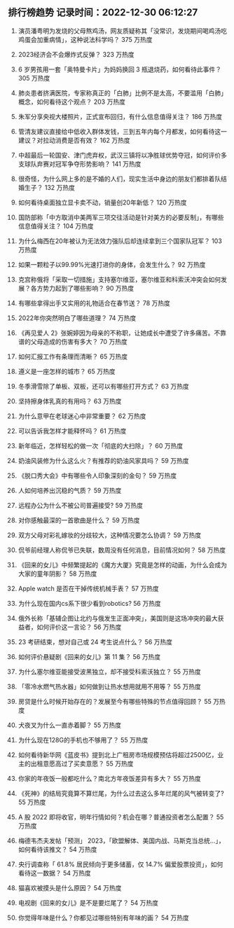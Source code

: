 
## 排行榜趋势 记录时间：2022-12-30 06:12:27
  
  1. 演员潘粤明为发烧的父母熬鸡汤，网友质疑称其「没常识，发烧期间喝鸡汤吃鸡蛋会加重病情」，这种说法科学吗？ 375 万热度
    
  2. 2023经济会不会爆炸式反弹？ 323 万热度
    
  3. 6 岁男孩用一套「奥特曼卡片」为妈妈换回 3 瓶退烧药，如何看待此事件？ 305 万热度
    
  4. 肺炎患者挤满医院，专家称真正的「白肺」比例不是太高，不要滥用「白肺」概念，如何看待这个观点？ 203 万热度
    
  5. 朱军分享央视大楼照片，正式宣布回归，有什么信息值得关注？ 186 万热度
    
  6. 管清友建议直接给中低收入群体发钱，三到五年内每个月都发，如何看待这一建议？对拉动消费是否有效？ 162 万热度
    
  7. 中超最后一轮国安、津门虎弃权，武汉三镇将以净胜球优势夺冠，如何评价多支球队弃赛对冠军争夺形势影响？ 141 万热度
    
  8. 很奇怪，为什么网上多的是不婚的人们，现实生活中身边的朋友们都排着队结婚生子？ 132 万热度
    
  9. 如何看待桌面独立显卡卖不动，销量创20年新低？ 120 万热度
    
  10. ​国防部称「中方取消中美两军三项交往活动是针对美方的必要反制」，有哪些信息值得关注？ 104 万热度
    
  11. 为什么梅西在20年被认为无法效力强队后却连续拿到三个国家队冠军？ 103 万热度
    
  12. 如果一颗粒子以99.99%光速打进你的身体，会发生什么？ 92 万热度
    
  13. 克宫称俄将「采取一切措施」支持塞尔维亚，塞尔维亚和科索沃冲突会如何发展？各方势力起到了哪些影响？ 90 万热度
    
  14. 有哪些拿得出手又实用的礼物适合在春节送？ 78 万热度
    
  15. 2022年你突然明白了哪些道理？ 74 万热度
    
  16. 《再见爱人 2》张婉婷因为母亲的不称职，让她成长中遭受了许多痛苦。不靠谱的父母造成的伤害有多大？ 70 万热度
    
  17. 如何汇报工作有条理而清晰？ 65 万热度
    
  18. 遵义是一座怎样的城市？ 65 万热度
    
  19. 冬季滑雪除了单板、双板，还可以有哪些打开方式？ 63 万热度
    
  20. 坚持擦身体乳真的有用吗？ 63 万热度
    
  21. 为什么意甲在老球迷心中非常重要？ 62 万热度
    
  22. 可以告诉我怎样才能释怀吗？ 61 万热度
    
  23. 新年临近，怎样轻松的做一次「彻底的大扫除」？ 60 万热度
    
  24. 奶油风装修为什么这么火？有推荐的奶油风家具吗？ 59 万热度
    
  25. 《脱口秀大会》中有哪些令人印象深刻的金句？ 59 万热度
    
  26. 人如何培养出沉稳的气质？ 59 万热度
    
  27. 远程办公为什么不被公司普遍接受? 59 万热度
    
  28. 对你感触最深的一首歌曲是什么？ 59 万热度
    
  29. 双方父母对彩礼嫁妆的分歧较大，这种情况要怎么协调？ 59 万热度
    
  30. 侃爷前经理人称侃爷已失联，数周没有任何消息，目前情况如何？ 58 万热度
    
  31. 《回来的女儿》中频繁提起的《魔方大厦》究竟是怎样的动画，为什么会成为大家的童年阴影？ 58 万热度
    
  32. Apple watch 是否在干掉传统机械手表？ 57 万热度
    
  33. 为什么现在国内cs系下很少看到robotics? 56 万热度
    
  34. 俄外长称「基辅企图让北约与俄发生正面冲突」，美国则是这场冲突的最大获益者，如何评价这一言论？ 56 万热度
    
  35. 23 考研结束，想对自己或 24 考生说点什么？ 56 万热度
    
  36. 如何评价悬疑剧《回来的女儿》第 11 集？ 56 万热度
    
  37. 为什么塞尔维亚能接受波黑独立，却不接受科索沃独立？ 55 万热度
    
  38. 「零冷水燃气热水器」如何做到让热水想用就用不用等？ 55 万热度
    
  39. 房贷是什么时候开始存在的？发展至今有哪些特殊的节点值得回顾？ 55 万热度
    
  40. 犬夜叉为什么一直赤着脚？ 55 万热度
    
  41. 为什么现在128G的手机也不够用了？ 55 万热度
    
  42. 如何看待新华网《蓝皮书》提到北上广租房市场规模预估将超过2500亿，业主的出租意愿高过了买卖意愿？ 55 万热度
    
  43. 你家的年夜饭一般都吃什么？南北方年夜饭差异有多大？ 55 万热度
    
  44. 《死神》的结局究竟算不算烂尾，为什么过去这么多年烂尾的风气被转变了? 55 万热度
    
  45. A 股 2022 即将收官，明年行情如何？机会在哪？普通投资者怎么配置？ 55 万热度
    
  46. 梅德韦杰夫发帖「预测」 2023，「欧盟解体、美国内战、马斯克当总统…」，如何看待该推文？ 54 万热度
    
  47. 央行调查称「 61.8% 居民倾向于更多储蓄，仅 14.7% 偏爱股票投资」，如何看待这一数据？ 54 万热度
    
  48. 猫喜欢被摸头是什么原因？ 54 万热度
    
  49. 电视剧《回来的女儿》是不是要烂尾了？ 54 万热度
    
  50. 你觉得年味是什么？你都见过哪些特别有年味的画？ 54 万热度
    